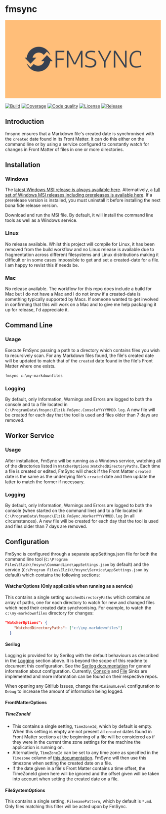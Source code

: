 # fmsync
![fmsync](Images/fmsync-high-resolution-color-logo-reduced-height.png)

[![Build](https://img.shields.io/github/actions/workflow/status/elzik/fmsync/continuous-delivery.yml)](https://github.com/elzik/mecon/actions/workflows/continuous-integration.yml)
[![Coverage](https://gist.githubusercontent.com/elzik/527882e89a938dc78f61a08c300edec4/raw/a38fa7f10fa009f3848ca9ec20f17b82c2057bb3/fmsync-code-coverage-main.svg)](https://gist.githubusercontent.com/elzik/527882e89a938dc78f61a08c300edec4/raw/a38fa7f10fa009f3848ca9ec20f17b82c2057bb3/fmsync-code-coverage-main.svg)
[![Code quality](https://img.shields.io/codacy/grade/3313621663794a6c81e6bde6136fcc36)](https://app.codacy.com/gh/elzik/fmsync/dashboard)
[![License](https://img.shields.io/github/license/elzik/fmsync)](https://github.com/elzik/fmsync/blob/regex-filters/LICENSE)
[![Release](https://img.shields.io/github/v/release/elzik/fmsync?display_name=tag&sort=semver)](https://github.com/elzik/fmsync/releases)

## Introduction

fmsync ensures that a Markdown file's created date is synchronised with the `created` date found in its Front Matter. It can do this either on the command line or by using a service configured to constantly watch for changes in Front Matter of files in one or more directories.

## Installation

### Windows
The [latest Windows MSI release is always available here](https://github.com/elzik/fmsync/releases/latest). Alternatively, a [full set of Windows MSI releases including prereleases is available here](https://github.com/elzik/fmsync/releases). If a prerelease version is installed, you must uninstall it before installing the next bona fide release version.

Download and run the MSI file. By default, it will install the command line tools as well as a Windows service.

### Linux
No release available. Whilst this project will compile for Linux, it has been removed from the build workflow and no Linux release is available due to fragmentation across different filesystems and Linux distributions making it difficult or in some cases impossible to get and set a created-date for a file. I am happy to revist this if needs be.

### Mac
No release available. The workflow for this repo does include a build for Mac but I do not have a Mac and I do not know if a created-date is something typically supported by Macs. If someone wanted to get involved in confirming that this will work on a Mac and to give me help packaging it up for release, I'd appreciate it.

## Command Line

### Usage

Execute FmSync passing a path to a directory which contains files you wish to recursively scan. For any Markdown files found, the file's created date will be updated to match that of the `created` date found in the file's Front Matter where one exists.

```powershell
fmsync c:\my-markdownfiles
```

### Logging

By default, only Information, Warnings and Errors are logged to both the console and to a file located in `C:\ProgramData\fmsync\Elzik.FmSync.ConsoleYYYYMMDD.log`. A new file will be created for each day that the tool is used and files older than 7 days are removed.

## Worker Service

### Usage

After installation, FmSync will be running as a Windows service, watching all of the directories listed in `WatcherOptions:WatchedDirectoryPaths`. Each time a file is created or edited, FmSync will check if the Front Matter `created` date is the same as the underlying file's `created` date and then update the latter to match the former if necessary.

### Logging

By default, only Information, Warnings and Errors are logged to both the console (when started on the command line) and to a file located in `C:\ProgramData\fmsync\Elzik.FmSync.WorkerYYYYMMDD.log` (in all circumstances). A new file will be created for each day that the tool is used and files older than 7 days are removed.

## Configuration

FmSync is configured through a separate appSettings.json file for both the command line tool (`C:\Program Files\Elzik\fmsync\CommandLine\appSettings.json` by default) and the service (`C:\Program Files\Elzik\fmsync\Service\appSettings.json` by default) which contains the following sections:

#### WatcherOptions (Only applicable when running as a service)

This contains a single setting `WatchedDirectoryPaths` which contains an array of paths, one for each directory to watch for new and changed files which need their created date synchronising. For example, to watch the `c:\my-markdownfiles` directory for changes:
```json
"WatcherOptions": {
    "WatchedDirectoryPaths": ["c:\\my-markdownfiles"]
  }
```

#### Serilog
Logging is provided for by Serilog with the default behaviours as described in the [Logging](###Logging) section above. It is beyond the scope of this readme to document this configuration. See the [Serilog documentation](https://github.com/serilog/serilog-settings-configuration#readme) for general information about configuration. Currently, [Console](https://github.com/serilog/serilog-sinks-console#readme) and [File](https://github.com/serilog/serilog-sinks-file#readme) Sinks are implemented and more information can be found on their respective repos.

When opening any GitHub Issues, change the `MinimumLevel` configuration to `Debug` to increase the amount of information being logged.

#### FrontMatterOptions

##### TimeZoneId

- This contains a single setting, `TimeZoneId`, which by default is empty. When this setting is empty are not present all `created` dates found in Front Matter sections at the beginning of a file will be considered as if they were in the current time zone settings for the machine the application is running on.
- Alternatively, `TimeZoneId` can be set to any time zone as specified in the `Timezone` column of [this documentation](https://learn.microsoft.com/en-us/windows-hardware/manufacture/desktop/default-time-zones). FmSync will then use this timezone when setting the created date on a file.
- If the date given in a file's Front Matter contains a time offset, the TimeZoneId given here will be ignored and the offset given will be taken into account when setting the created date on a file.

#### FileSystemOptions

This contains a single setting, `FilenamePattern`, which by default is `*.md`. Only files matching this filter will be acted upon by FmSync.

